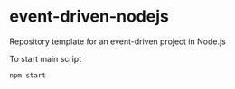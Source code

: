 # event-driven-nodejs
Repository template for an event-driven project in Node.js 

To start main script

```npm start```
